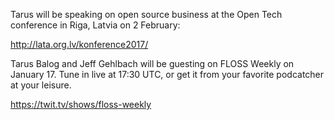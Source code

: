 Tarus will be speaking on open source business at the Open Tech conference in Riga, Latvia on 2 February:

http://lata.org.lv/konference2017/


Tarus Balog and Jeff Gehlbach will be guesting on FLOSS Weekly on January 17. Tune in live at 17:30 UTC, or get it from your favorite podcatcher at your leisure.

https://twit.tv/shows/floss-weekly
